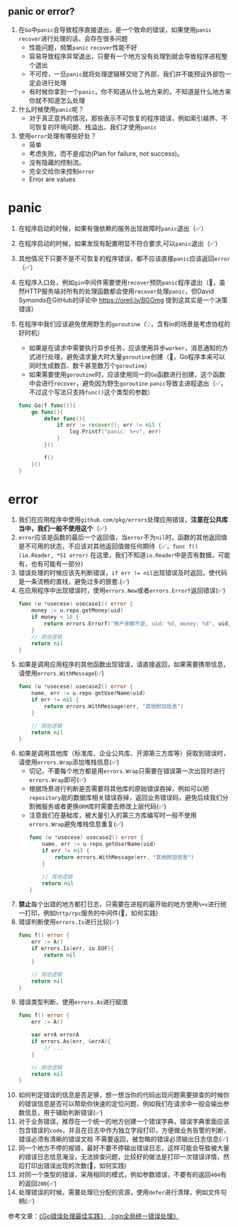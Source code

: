 ## panic or error?
1. 在`Go`中`panic`会导致程序直接退出，是一个致命的错误，如果使用`panic` `recover`进行处理的话，会存在很多问题
    - 性能问题，频繁`panic` `recover`性能不好
    - 容易导致程序异常退出，只要有一个地方没有处理到就会导致程序进程整个退出
    - 不可控，一旦`panic`就将处理逻辑移交给了外部，我们并不能预设外部包一定会进行处理
    - 有时候你拿到一个`panic`，你不知道从什么地方来的，不知道是什么地方来你就不知道怎么处理
2. 什么时候使用`panic`呢？
    - 对于真正意外的情况，那些表示不可恢复的程序错误，例如索引越界、不可恢复的环境问题、栈溢出，我们才使用`panic`
2. 使用`error`处理有哪些好处？
    - 简单
    - 考虑失败，而不是成功(Plan for failure, not success)。
    - 没有隐藏的控制流。
    - 完全交给你来控制`error`
    - Error are values

# panic
1. 在程序启动的时候，如果有强依赖的服务出现故障时`panic`退出（✅）
2. 在程序启动的时候，如果发现有配置明显不符合要求,可以`panic`退出（✅）
3. 其他情况下只要不是不可恢复的程序错误，都不应该直接`panic`应该返回`error`（✅）
4. 在程序入口处，例如`gin`中间件需要使用`recover`预防`panic`程序退出（🤨，虽然HTTP服务端对所有的处理函数都会使用`recover`处理`panic`，但David Symonds在GitHub的评论中 https://oreil.ly/BGOmg 提到这其实是一个决策错误）
5. 在程序中我们应该避免使用野生的`goroutine`（💡，含有io的场景是考虑协程的好时机）
    - 如果是在请求中需要执行异步任务，应该使用异步`worker`，消息通知的方式进行处理，避免请求量大时大量`goroutine`创建（🤨，Go程序本来可以同时生成数百、数千甚至数万个`goroutine`）
    - 如果需要使用`goroutine`时，应该使用同一的`Go`函数进行创建，这个函数中会进行`recover`，避免因为野生`goroutine` `panic`导致主进程退出（✅，不过这个写法只支持`func()`这个类型的参数）
    
    ```go
    func Go(f func()){
        go func(){
            defer func(){
                if err := recover(); err != nil {
                    log.Printf("panic: %+v", err)
                }
            }()

            f()
        }()
    }
    ```

# error
1. 我们在应用程序中使用`github.com/pkg/errors`处理应用错误，**注意在公共库当中，我们一般不使用这个**（✅）
2. `error`应该是函数的最后一个返回值，当`error`不为`nil`时，函数的其他返回值是不可用的状态，不应该对其他返回值做任何期待（✅，`func f()(io.Reader, *S1 error)` 在这里，我们不知道`io.Reader`中是否有数据，可能有，也有可能有一部分）
3. 错误处理的时候应该先判断错误，`if err != nil`出现错误及时返回，使代码是一条流畅的直线，避免过多的嵌套.(✅)
4. 在应用程序中出现错误时，使用`errors.New`或者`errors.Errorf`返回错误(✅)
    ```go
    func (u *usecese) usecase1() error {
        money := u.repo.getMoney(uid)
        if money < 10 {
            return errors.Errorf("用户余额不足, uid: %d, money: %d", uid, money)
        }
        // 其他逻辑
        return nil
    }    
    ```    
5. 如果是调用应用程序的其他函数出现错误，请直接返回，如果需要携带信息，请使用`errors.WithMessage`(✅)
    ```go
    func (u *usecese) usecase2() error {
        name, err := u.repo.getUserName(uid)
        if err != nil {
            return errors.WithMessage(err, "其他附加信息")
        }

        // 其他逻辑
        return nil
    }  
    ```    
6. 如果是调用其他库（标准库、企业公共库、开源第三方库等）获取到错误时，请使用`errors.Wrap`添加堆栈信息(✅)
    - 切记，不要每个地方都是用`errors.Wrap`只需要在错误第一次出现时进行`errors.Wrap`即可(✅)
    - 根据场景进行判断是否需要将其他库的原始错误吞掉，例如可以把`repository`层的数据库相关错误吞掉，返回业务错误码，避免后续我们分割微服务或者更换`ORM`库时需要去修改上层代码(✅)
    - 注意我们在基础库，被大量引入的第三方库编写时一般不使用`errors.Wrap`避免堆栈信息重复(✅)
        ```go
        func (u *usecese) usecase2() error {
            name, err := u.repo.getUserName(uid)
            if err != nil {
                return errors.WithMessage(err, "其他附加信息")
            }

            // 其他逻辑
            return nil
        }   
        ```
7. **禁止**每个出错的地方都打日志，只需要在进程的最开始的地方使用`%+v`进行统一打印，例如`http/rpc`服务的中间件(🤔️，如何实践)
8. 错误判断使用`errors.Is`进行比较(✅)
    ```go
    func f() error {
        err := A()
        if errors.Is(err, io.EOF){
            return nil
        }

        // 其他逻辑
        return nil
    } 
    ```
9. 错误类型判断，使用`errors.As`进行赋值
    ```go
    func f() error {
        err := A()

        var errA errorA
        if errors.As(err, &errA){
            // ...
        }

        // 其他逻辑
        return nil
    }
    ```
10. 如何判定错误的信息是否足够，想一想当你的代码出现问题需要排查的时候你的错误信息是否可以帮助你快速的定位问题，例如我们在请求中一般会输出参数信息，用于辅助判断错误(✅)
11. 对于业务错误，推荐在一个统一的地方创建一个错误字典，错误字典里面应该包含错误的`code`，并且在日志中作为独立字段打印，方便做业务告警的判断，错误必须有清晰的错误文档
不需要返回，被忽略的错误必须输出日志信息(✅)
12. 同一个地方不停的报错，最好不要不停输出错误日志，这样可能会导致被大量的错误日志信息淹没，无法排查问题，比较好的做法是打印一次错误详情，然后打印出错误出现的次数(🤔️，如何实践)
13. 对同一个类型的错误，采用相同的模式，例如参数错误，不要有的返回`404`有的返回`200`(✅)
14. 处理错误的时候，需要处理已分配的资源，使用`defer`进行清理，例如文件句柄(✅)

参考文章：[《Go错误处理最佳实践》](https://lailin.xyz/post/go-training-03.html) [《gin全局统一错误处理》](https://zhuanlan.zhihu.com/p/76967528)


